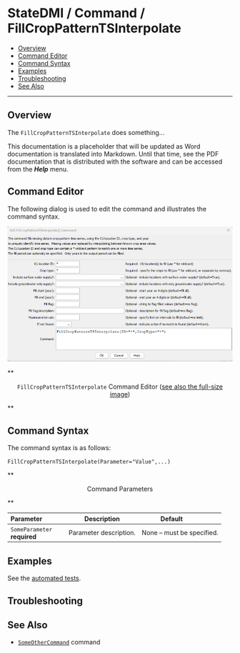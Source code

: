 # StateDMI / Command / FillCropPatternTSInterpolate #

* [Overview](#overview)
* [Command Editor](#command-editor)
* [Command Syntax](#command-syntax)
* [Examples](#examples)
* [Troubleshooting](#troubleshooting)
* [See Also](#see-also)

-------------------------

## Overview ##

The `FillCropPatternTSInterpolate` does something...

This documentation is a placeholder that will be updated as Word documentation is translated into Markdown.
Until that time, see the PDF documentation that is distributed with the software and can be accessed
from the ***Help*** menu.

## Command Editor ##

The following dialog is used to edit the command and illustrates the command syntax.

![FillCropPatternTSInterpolate](FillCropPatternTSInterpolate.png)

**<p style="text-align: center;">
`FillCropPatternTSInterpolate` Command Editor (<a href="../FillCropPatternTSInterpolate.png">see also the full-size image</a>)
</p>**

## Command Syntax ##

The command syntax is as follows:

```text
FillCropPatternTSInterpolate(Parameter="Value",...)
```
**<p style="text-align: center;">
Command Parameters
</p>**

| **Parameter**&nbsp;&nbsp;&nbsp;&nbsp;&nbsp;&nbsp;&nbsp;&nbsp;&nbsp;&nbsp;&nbsp;&nbsp; | **Description** | **Default**&nbsp;&nbsp;&nbsp;&nbsp;&nbsp;&nbsp;&nbsp;&nbsp;&nbsp;&nbsp; |
| --------------|-----------------|----------------- |
|`SomeParameter`<br>**required**|Parameter description.|None – must be specified.|

## Examples ##

See the [automated tests](https://github.com/OpenWaterFoundation/cdss-app-statedmi-main/tree/master/test/regression/commands/FillCropPatternTSInterpolate).

## Troubleshooting ##

## See Also ##

* [`SomeOtherCommand`](../SomeOtherCommand/SomeOtherCommand) command

